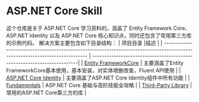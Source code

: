 # ASP.NET Core Skill
这个仓库是关于 ASP.NET Core 学习资料的，涵盖了 Entity Framework Core、ASP.NET Identity 以及 ASP.NET Core 核心知识点，同时还包含了常用第三方库的示例代码。
解决方案主要包含如下目录结构：
| 项目目录                                                                                                                       |描述                                                                     |
| ----------------------------------------------------------------------------------------------------------------------------  | ------------------------------------------------------------------------|
| [Entity FrameworkCore](https://github.com/bingbing-gui/Asp.Net-Core-Skill/tree/master/EntityFrameworkCore)                    | 主要涵盖了Entity FrameworkCore基本使用，基本安装，对实体增删改查，Fluent API使用  |
| [ASP.NET Core Identity](https://github.com/bingbing-gui/Asp.Net-Core-Skill/tree/master/AspNetCore.Identity/Identity)          | 主要涵盖了ASP.NET Core Identity组件中所有功能                                             |
| [Fundamentals](https://github.com/bingbing-gui/Asp.Net-Core-Skill/tree/master/Fundamentals)                                   | ASP.NET Core 基础与高阶技能全攻略                                                        |
| [Third-Party Library](https://github.com/bingbing-gui/Asp.Net-Core-Skill/tree/master/Third-Party.Library)                     | 常用的ASP.NET Core第三方的库       |

